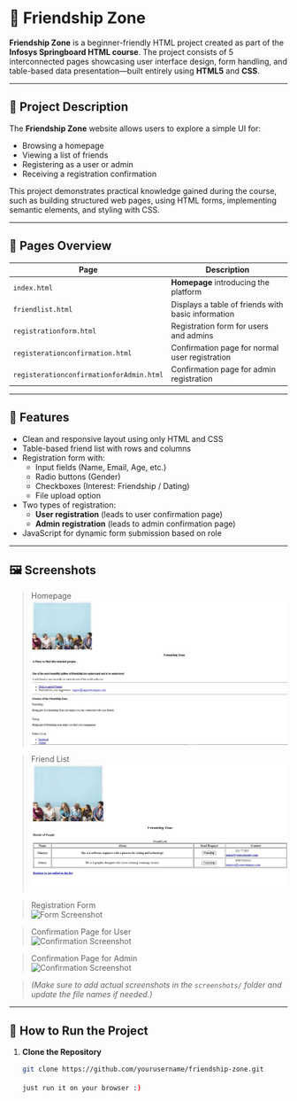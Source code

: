 # 💖 Friendship Zone

**Friendship Zone** is a beginner-friendly HTML project created as part of the **Infosys Springboard HTML course**. The project consists of 5 interconnected pages showcasing user interface design, form handling, and table-based data presentation—built entirely using **HTML5** and **CSS**.

---

## 📄 Project Description

The **Friendship Zone** website allows users to explore a simple UI for:

- Browsing a homepage
- Viewing a list of friends
- Registering as a user or admin
- Receiving a registration confirmation

This project demonstrates practical knowledge gained during the course, such as building structured web pages, using HTML forms, implementing semantic elements, and styling with CSS.

---

## 🧩 Pages Overview

| Page | Description |
|------|-------------|
| `index.html` | **Homepage** introducing the platform |
| `friendlist.html` | Displays a table of friends with basic information |
| `registrationform.html` | Registration form for users and admins |
| `registerationconfirmation.html` | Confirmation page for normal user registration |
| `registerationconfirmationforAdmin.html` | Confirmation page for admin registration |

---

## 🎯 Features

- Clean and responsive layout using only HTML and CSS
- Table-based friend list with rows and columns
- Registration form with:
  - Input fields (Name, Email, Age, etc.)
  - Radio buttons (Gender)
  - Checkboxes (Interest: Friendship / Dating)
  - File upload option
- Two types of registration:
  - **User registration** (leads to user confirmation page)
  - **Admin registration** (leads to admin confirmation page)
- JavaScript for dynamic form submission based on role

---

## 🖼 Screenshots

> Homepage  
> ![Homepage Screenshot](screenshots/homepage.png)

> Friend List  
> ![Friend List Screenshot](screenshots/friendlist.png)

> Registration Form  
> ![Form Screenshot](screenshots/registrationform.png)

> Confirmation Page for User  
> ![Confirmation Screenshot](screenshots/confirmationforuser.png)

> Confirmation Page for Admin  
> ![Confirmation Screenshot](screenshots/confirmationforadmin.png)

> *(Make sure to add actual screenshots in the `screenshots/` folder and update the file names if needed.)*

---

## 🚀 How to Run the Project

1. **Clone the Repository**
   ```bash
   git clone https://github.com/yourusername/friendship-zone.git

   just run it on your browser :)
